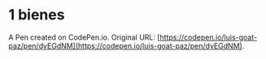# 1 bienes

A Pen created on CodePen.io. Original URL: [https://codepen.io/luis-goat-paz/pen/dyEGdNM](https://codepen.io/luis-goat-paz/pen/dyEGdNM).

